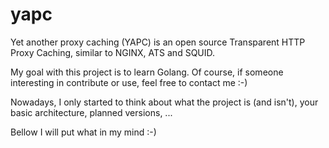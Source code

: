 # yapc
Yet another proxy caching (YAPC) is an open source Transparent HTTP Proxy Caching, similar to NGINX, ATS and SQUID.

My goal with this project is to learn Golang. Of course, if someone interesting in contribute or use, feel free to contact me :-)

Nowadays, I only started to think about what the project is (and isn't), your basic architecture, planned versions, ...

Bellow I will put what in my mind :-)
